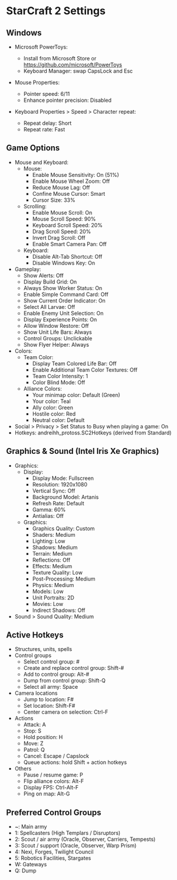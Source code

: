 # StarCraft 2 Settings

## Windows

- Microsoft PowerToys:
  - Install from Microsoft Store or https://github.com/microsoft/PowerToys
  - Keyboard Manager: swap CapsLock and Esc

- Mouse Properties:
  - Pointer speed: 6/11
  - Enhance pointer precision: Disabled

- Keyboard Properties > Speed > Character repeat:
  - Repeat delay: Short
  - Repeat rate: Fast

## Game Options

- Mouse and Keyboard:
  - Mouse:
    - Enable Mouse Sensitivity: On (51%)
    - Enable Mouse Wheel Zoom: Off
    - Reduce Mouse Lag: Off
    - Confine Mouse Cursor: Smart
    - Cursor Size: 33%
  - Scrolling:
    - Enable Mouse Scroll: On
    - Mouse Scroll Speed: 90%
    - Keyboard Scroll Speed: 20%
    - Drag Scroll Speed: 20%
    - Invert Drag Scroll: Off
    - Enable Smart Camera Pan: Off
  - Keyboard:
    - Disable Alt-Tab Shortcut: Off
    - Disable Windows Key: On
- Gameplay:
  - Show Alerts: Off
  - Display Build Grid: On
  - Always Show Worker Status: On
  - Enable Simple Command Card: Off
  - Show Current Order Indicator: On
  - Select All Larvae: Off
  - Enable Enemy Unit Selection: On
  - Display Experience Points: On
  - Allow Window Restore: Off
  - Show Unit Life Bars: Always
  - Control Groups: Unclickable
  - Show Flyer Helper: Always
- Colors:
  - Team Color:
    - Display Team Colored Life Bar: Off
    - Enable Additional Team Color Textures: Off
    - Team Color Intensity: 1
    - Color Blind Mode: Off
  - Alliance Colors:
    - Your minimap color: Default (Green)
    - Your color: Teal
    - Ally color: Green
    - Hostile color: Red
    - Neutral color: Default
- Social > Privacy > Set Status to Busy when playing a game: On
- Hotkeys: andreihh_protoss.SC2Hotkeys (derived from Standard)

## Graphics & Sound (Intel Iris Xe Graphics)

- Graphics:
  - Display:
    - Display Mode: Fullscreen
    - Resolution: 1920x1080
    - Vertical Sync: Off
    - Background Model: Artanis
    - Refresh Rate: Default
    - Gamma: 60%
    - Antialias: Off
  - Graphics:
    - Graphics Quality: Custom
    - Shaders: Medium
    - Lighting: Low
    - Shadows: Medium
    - Terrain: Medium
    - Reflections: Off
    - Effects: Medium
    - Texture Quality: Low
    - Post-Processing: Medium
    - Physics: Medium
    - Models: Low
    - Unit Portraits: 2D
    - Movies: Low
    - Indirect Shadows: Off
- Sound > Sound Quality: Medium

## Active Hotkeys

- Structures, units, spells
- Control groups
  - Select control group: #
  - Create and replace control group: Shift-#
  - Add to control group: Alt-#
  - Dump from control group: Shift-Q
  - Select all army: Space
- Camera locations
  - Jump to location: F#
  - Set location: Shift-F#
  - Center camera on selection: Ctrl-F
- Actions
  - Attack: A
  - Stop: S
  - Hold position: H
  - Move: Z
  - Patrol: Q
  - Cancel: Escape / Capslock
  - Queue actions: hold Shift + action hotkeys
- Others
  - Pause / resume game: P
  - Flip alliance colors: Alt-F
  - Display FPS: Ctrl-Alt-F
  - Ping on map: Alt-G

## Preferred Control Groups

- ~: Main army
- 1: Spellcasters (High Templars / Disruptors)
- 2: Scout / air army (Oracle, Observer, Carriers, Tempests)
- 3: Scout / support (Oracle, Observer, Warp Prism)
- 4: Nexi, Forges, Twilight Council
- 5: Robotics Facilities, Stargates
- W: Gateways
- Q: Dump
